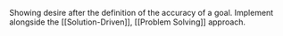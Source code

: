 Showing desire after the definition of the accuracy of a goal. Implement alongside the [[Solution-Driven]], [[Problem Solving]] approach.